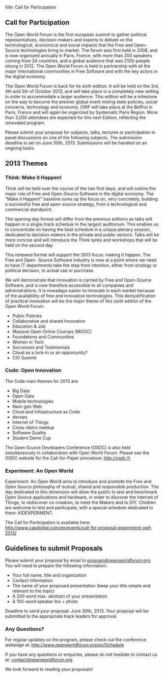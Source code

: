 title: Call for Participation

## Call for Participation
The Open World Forum is the first european summit to gather political representatives, decision-makers and experts to debate on the technological, economical and social impacts that the Free and Open-Source technologies bring to market. The forum was first held in 2008, and is now organized annually in Paris, France, with more than 200 speakers coming from 24 countries, and a global audience that was 2100-people strong in 2012. The Open World Forum is held in partnership with all the major international communities in Free Software and with the key actors in the digital economy.

The Open World Forum is back for its sixth edition. It will be held on the 3rd, 4th and 5th of October 2013, and will take place in a completely new setting in order to accommodate a larger audience. This edition will be a milestone on the way to become the premier global event mixing state policies, social concerns, technology and economy. OWF will take place at the Beffroi in Paris, France and will again be organized by Systematic Paris Region. More than 3,000 attendees are expected for this next Edition, reflecting the renovated program.

Please submit your proposal for subjects, talks, lectures or participation in panel discussions on one of the following subjects. The submission deadline is set on June 30th, 2013. Submissions will be handled on an ongoing basis.

## 2013 Themes
### Think: Make it Happen!
Think will be held over the course of the two first days, and will outline the major role of Free and Open-Source Software in the digital economy. The "Make it Happen!" baseline sums up the focus on, very concretely, building a successful free and open-source strategy, from a technological and commercial standpoint.

The opening day format will differ from the previous editions as talks will happen in a single-track schedule in the largest auditorium. This enables us to concentrate on having the best schedule in a unique plenary session, dedicated to decision-makers in the private and public sectors. Talks will be more concise and will introduce the Think tanks and workshops that will be held on the second day.

This renewed format will support the 2013 focus: making it happen. The Free and Open- Source Software industry is now at a point where we need to have IT departments take the step from intention, either from strategy or political decision, to actual use or purchase.

We will demonstrate that innovation is carried by Free and Open-Source Software, and is now therefore accessible to all companies and administrations. It is nowadays easier to innovate in each market because of the availability of free and innovative technologies. This demystification of practical innovation will be the major theme of this sixth edition of the Open World Forum.

* Public Policies
* Collaborative and shared Innovation
* Education & Job
* Massive Open Online Courses (MOOC)
* Foundations and Communities
* Women in Tech
* Successes and Testimonials
* Cloud as a lock-in or an opportunity?
* CIO Summit

### Code: Open Innovation
The Code main themes for 2013 are:
* Big Data
* Open Data
* Mobile technologies
* Next-gen Web
* Cloud and Infrastructure as Code
* devops
* Internet of Things
* Cross-distro meetup
* Software Quality
* Student Demo Cup

The Open Source Developers Conference (OSDC) is also held simultaneously in collaboration with Open World Forum. Please see the OSDC website for the Call-for-Paper procedure:
    http://osdc.fr

### Experiment: An Open World
Experiment: An Open World aims to introduce and promote the Free and Open Source philosophy of mutual, shared and responsible production. The day dedicated to this dimension will allow the public to test and benchmark Open Source applications and hardware, in order to discover the Internet of Things, to rediscover co-creation, to meet the Makers and to DIY. Children are welcome to test and participate, with a special schedule dedicated to them: KIDEXPERIMENT.

The Call for Participation is available here:
    http://www.capdigital.com/en/events/call-for-proposal-experiment-owf-2013/

## Guidelines to submit Proposals
Please submit your proposal by email to program@openworldforum.org. You will need to prepare the following information:
* Your full name, title and organization
* Contact information
* The name of your proposed presentation (keep your title simple and relevant to the topic)
* A 200 word max. abstract of your presentation
* A 100-word speaker bio + photo

Deadline to send your proposal: June 30th, 2013.
Your proposal will be submitted to the appropriate track leaders for approval.

### Any Questions?
For regular updates on the program, please check out the conference webpage at:
    http://www.openworldforum.org/en/Schedule

If you have any questions or enquiries, please do not hesitate to contact us at: contact@openworldforum.org

We look forward to reading your proposals!
